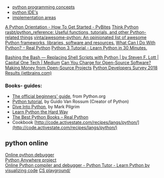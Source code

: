 - [python programming concepts](python_cpt.md)
- [python IDE's](python_edt.md)
- [implementation areas](python_imp.md)

[A Python Orientation - How To Get Started - PyBites](https://pybit.es/articles/guest-python-orientation/)
[Think Python](http://www.samuelbosch.com/2014/06/think-python.html)
[rasbt/python_reference: Useful functions, tutorials, and other Python-related things](https://github.com/rasbt/python_reference)
[vinta/awesome-python: An opinionated list of awesome Python frameworks, libraries, software and resources.](https://github.com/pawelborkar/awesome-repos?tab=readme-ov-file#programming-languages)
[What Can I Do With Python? – Real Python](https://realpython.com/what-can-i-do-with-python/)
[Python 3 Tutorial - Learn Python in 30 Minutes.](https://www.programiz.com/python-programming/tutorial)

[Bashing the Bash — Replacing Shell Scripts with Python | by Steven F. Lott | Capital One Tech | Medium](https://medium.com/capital-one-tech/bashing-the-bash-replacing-shell-scripts-with-python-d8d201bc0989)
[Can You Charge for Open-Source Software? Making Money from Open-Source Projects](https://www.pythonguis.com/faq/charge-for-open-source-software/)
[Python Developers Survey 2018 Results (jetbrains.com)](https://www.jetbrains.com/research/python-developers-survey-2018/#technologies)

### Books- guides:

- [The official beginners' guide](http://wiki.python.org/moin/BeginnersGuide), from Python.org
- [Python tutorial](http://docs.python.org/tut/), by Guido Van Rossum (Creator of Python)
- [Dive Into Python](http://diveintopython.org/), by Mark Pilgrim
- [Learn Python the Hard Way](https://learnpythonthehardway.org/book/)
- [The Best Python Books – Real Python](https://realpython.com/best-python-books/)
- Cookbook [http://code.activestate.com/recipes/langs/python/](http://code.activestate.com/recipes/langs/python/)

## python online

[Online python debugger](https://www.onlinegdb.com/online_python_debugger)  
[Python Anywhere project](https://www.pythonanywhere.com/)  
[Online Python compiler and debugger - Python Tutor - Learn Python by visualizing code](https://pythontutor.com/python-debugger.html#mode=edit)
[CS playground/](http://cs-playground-react.surge.sh/)
